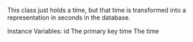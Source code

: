 This class just holds a time, but that time is transformed into a representation in seconds in the database.

Instance Variables:
	id	<Integer>	The primary key
	time	<Time>	The time

